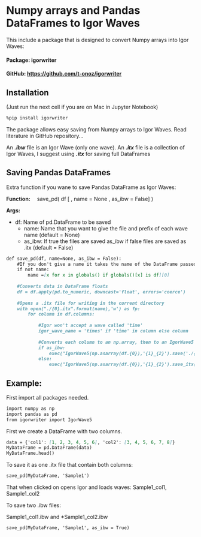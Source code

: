 # Numpy arrays and Pandas DataFrames to Igor Waves

This include a  package that is designed to convert Numpy arrays into Igor Waves:

#### Package:	igorwriter

#### GitHub:		https://github.com/t-onoz/igorwriter

## Installation

(Just run the next cell if you are on Mac in Jupyter Notebook)

```markdown
%pip install igorwriter
```
The package allows easy saving from Numpy arrays to Igor Waves.
Read literature in GitHub repository...

An __*.ibw*__ file is an Igor Wave (only one wave).
An __*.itx*__ file is a collection of Igor Waves, I suggest using __*.itx*__ for saving full DataFrames

## Saving Pandas DataFrames

Extra function if you wane to save Pandas DataFrame as Igor Waves:

**Function:**	&emsp;save_pd( df [ , name = None , as_ibw = False] )

**Args:**

  - df:	 Name of pd.DataFrame to be saved 
	- name:   Name that you want to give the file and prefix of each wave name (default = None)
	- as_ibw: If true the files are saved as_ibw if false files are saved as .itx (default = False)

```markdown
def save_pd(df, name=None, as_ibw = False):
    #If you don't give a name it takes the name of the DataFrame passed
    if not name:
        name =[x for x in globals() if globals()[x] is df][0]
    
    #Converts data in DataFrame floats
    df = df.apply(pd.to_numeric, downcast='float', errors='coerce')
        
    #Opens a .itx file for writing in the current directory
    with open("./{0}.itx".format(name),'w') as fp:
        for column in df.columns:
            
            #Igor won't accept a wave called 'time'
            igor_wave_name = 'times' if 'time' in column else column
            
            #Converts each column to an np.array, then to an IgorWave5 (see package lit) then saves
            if as_ibw:
                exec("IgorWave5(np.asarray(df.{0}),'{1}_{2}').save('./{1}_{2}.ibw')".format(column,name,igor_wave_name))
            else:
                exec("IgorWave5(np.asarray(df.{0}),'{1}_{2}').save_itx(fp)".format(column,name,igor_wave_name))
```

## Example:

First import all packages needed.

```markdown
import numpy as np
import pandas as pd
from igorwriter import IgorWave5 
```
First we create a DataFrame with two columns.
```markdown
data = {'col1': [1, 2, 3, 4, 5, 6], 'col2': [3, 4, 5, 6, 7, 8]}
MyDataFrame = pd.DataFrame(data)
MyDataFrame.head()
```
To save it as one .itx file that contain both columns:
```markdown
save_pd(MyDataFrame, 'Sample1')
```
That when clicked on opens Igor and loads waves: Sample1_col1, Sample1_col2

To save two .ibw files:

Sample1_col1.ibw and *Sample1_col2.ibw
```markdown
save_pd(MyDataFrame, 'Sample1', as_ibw = True)
```
